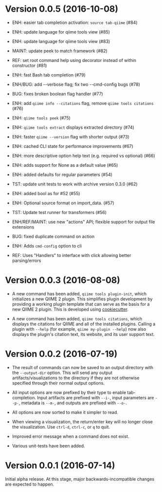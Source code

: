 # Version 0.0.5 (2016-10-08)

* ENH: easier tab completion activation: `source tab-qiime` (#84)

* ENH: update language for qiime tools view (#85)

* ENH: update language for qiime tools view (#83)

* MAINT: update peek to match framework (#82)

* REF: set root command help using decorator instead of within constructor (#81)

* ENH: fast Bash tab completion (#79)

* ENH/BUG: add --verbose flag; fix two --cmd-config bugs (#78)

* BUG: fixes broken boolean flag handler (#77)

* ENH: add `qiime info --citations` flag, remove `qiime tools citations` (#76)

* ENH: `qiime tools peek` (#75)

* ENH: `qiime tools extract` displays extracted directory (#74)

* ENH: faster `qiime --version` flag with shorter output (#73)

* ENH: cached CLI state for performance improvements (#67)

* ENH: more descriptive option help text (e.g. required vs optional) (#66)

* ENH: adds support for None as a default value (#65)

* ENH: added defaults for regular parameters (#54)

* TST: update unit tests to work with archive version 0.3.0 (#62)

* ENH: added bool as for #52 (#55)

* ENH: Optional source format on import_data. (#57)

* TST: Update test runner for transformers (#56)

* ENH/REF/MAINT: use new "actions" API; flexible support for output file extensions

* BUG: fixed duplicate command on action

* ENH: Adds `cmd-config` option to cli

* REF: Uses "Handlers" to interface with click allowing better parsing/errors

# Version 0.0.3 (2016-08-08)

* A new command has been added, ``qiime tools plugin-init``, which initializes a new QIIME 2 plugin. This simplifies plugin development by providing a working plugin template that can serve as the basis for a new QIIME 2 plugin. This is developed using [cookiecutter](https://github.com/audreyr/cookiecutter).

* A new command has been added, ``qiime tools citations``, which displays the citations for QIIME and all of the installed plugins. Calling a plugin with ``--help`` (for example, ``qiime my-plugin --help``) now also displays the plugin's citation text, its website, and its user support text.

# Version 0.0.2 (2016-07-19)

* The result of commands can now be saved to an output directory with the `--output-dir` option. This will send any output artifacts/visualizations to the directory if they are not otherwise specified through their normal output options.

* All input options are now prefixed by their type to enable tab-completion. Input artifacts are prefixed with `--i-`, input parameters are `--p-`, metadata is `--m-`, and outputs are prefixed with `--o-`.

* All options are now sorted to make it simpler to read.

* When viewing a visualization, the return/enter key will no longer close the visualization. Use `ctrl-d`, `ctrl-c`, or `q` to quit.

* Improved error message when a command does not exist.

* Various unit-tests have been added.


# Version 0.0.1 (2016-07-14)

Initial alpha release. At this stage, major backwards-incompatible changes are expected to happen.
